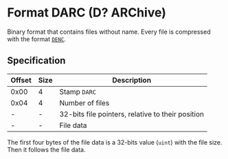 # Format DARC (D? ARChive)

Binary format that contains files without name. Every file is compressed with
the format [`DENC`](DENC.md).

## Specification

| Offset | Size | Description                                       |
| ------ | ---- | ------------------------------------------------- |
| 0x00   | 4    | Stamp `DARC`                                      |
| 0x04   | 4    | Number of files                                   |
| -      | -    | 32-bits file pointers, relative to their position |
| -      | -    | File data                                         |

The first four bytes of the file data is a 32-bits value (`uint`) with the file
size. Then it follows the file data.
